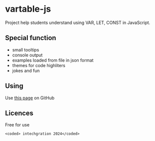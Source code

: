 # vartable-js

Project help students understand using VAR, LET, CONST in JavaScript.

## Special function
- small tooltips
- console output
- examples loaded from file in json format
- themes for code highliters
- jokes and fun

## Using
Use [this page](https://github.com) on GitHub

## Licences
Free for use

`<coded> intechgration 2024</coded>`
